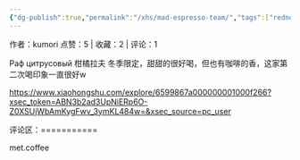 ```yaml
---
{"dg-publish":true,"permalink":"/xhs/mad-espresso-team/","tags":["rednote","圣彼得堡"]}
---
```


作者：kumori
点赞：5   |   收藏：2   |   评论：1

Раф цитрусовый 柑橘拉夫 冬季限定，甜甜的很好喝，但也有咖啡的香，这家第二次喝印象一直很好w

https://www.xiaohongshu.com/explore/6599867a000000001000f266?xsec_token=ABN3b2ad3UpNiERp6O-Z0XSUjWbAmKygFwv_3ymKL484w=&xsec_source=pc_user

评论区：===========

met.coffee